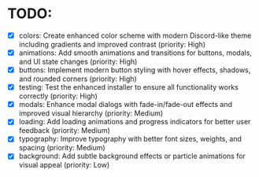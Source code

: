 # TODO:

- [x] colors: Create enhanced color scheme with modern Discord-like theme including gradients and improved contrast (priority: High)
- [x] animations: Add smooth animations and transitions for buttons, modals, and UI state changes (priority: High)
- [x] buttons: Implement modern button styling with hover effects, shadows, and rounded corners (priority: High)
- [x] testing: Test the enhanced installer to ensure all functionality works correctly (priority: High)
- [x] modals: Enhance modal dialogs with fade-in/fade-out effects and improved visual hierarchy (priority: Medium)
- [x] loading: Add loading animations and progress indicators for better user feedback (priority: Medium)
- [x] typography: Improve typography with better font sizes, weights, and spacing (priority: Medium)
- [x] background: Add subtle background effects or particle animations for visual appeal (priority: Low)
